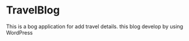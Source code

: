 # TravelBlog
This is a bog application for add travel details. this blog develop by using WordPress
